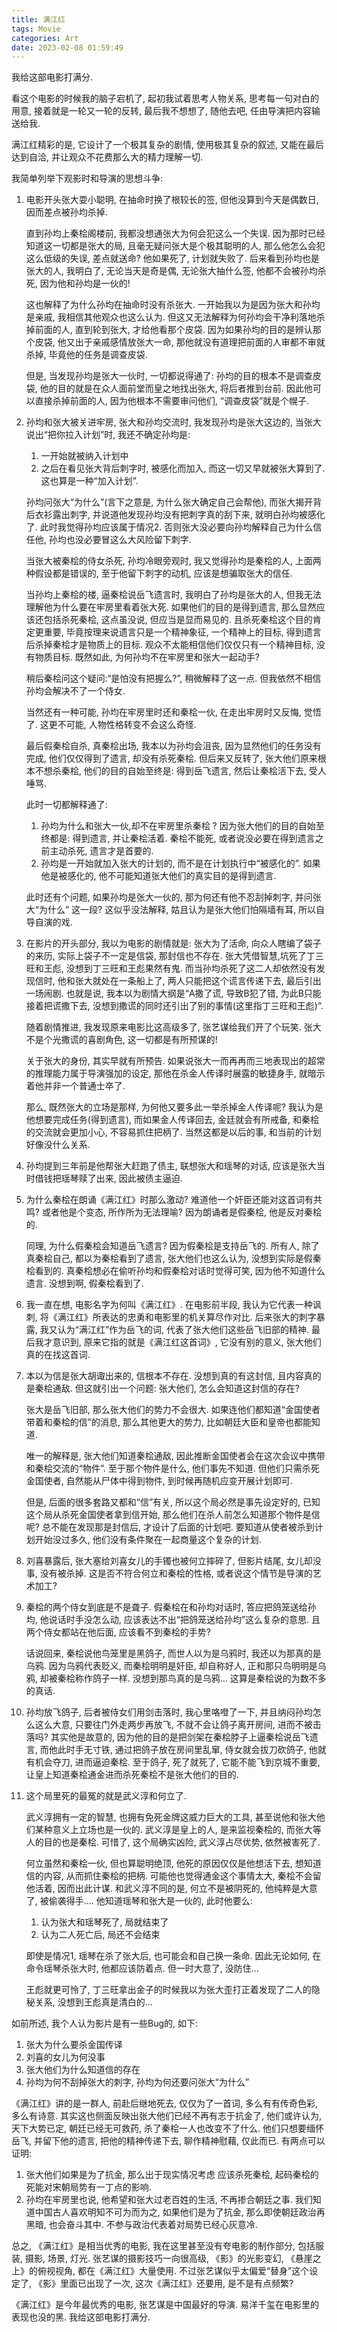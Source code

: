 ```yaml
---
title: 满江红
tags: Movie
categories: Art
date: 2023-02-08 01:59:49
---
```





我给这部电影打满分.

<!--more-->

看这个电影的时候我的脑子宕机了, 起初我试着思考人物关系, 思考每一句对白的用意, 接着就是一轮又一轮的反转, 最后我不想想了, 随他去吧, 任由导演把内容输送给我.

满江红精彩的是, 它设计了一个极其复杂的剧情, 使用极其复杂的叙述, 又能在最后达到自洽, 并让观众不花费那么大的精力理解一切. 

我简单列举下观影时和导演的思想斗争:

1. 电影开头张大耍小聪明, 在抽命时换了根较长的签, 但他没算到今天是偶数日, 因而差点被孙均杀掉. 

   直到孙均上秦桧阁楼前, 我都没想通张大为何会犯这么一个失误. 因为那时已经知道这一切都是张大的局, 且毫无疑问张大是个极其聪明的人, 那么他怎么会犯这么低级的失误, 差点就送命?  他如果死了, 计划就失败了. 后来看到孙均也是张大的人, 我明白了, 无论当天是奇是偶, 无论张大抽什么签, 他都不会被孙均杀死, 因为他和孙均是一伙的!

   这也解释了为什么孙均在抽命时没有杀张大. 一开始我以为是因为张大和孙均是亲戚, 我相信其他观众也这么认为. 但这又无法解释为何孙均会干净利落地杀掉前面的人, 直到轮到张大, 才给他看那个皮袋. 因为如果孙均的目的是辨认那个皮袋, 他又出于亲戚感情放张大一命, 那他就没有道理把前面的人审都不审就杀掉, 毕竟他的任务是调查皮袋. 

   但是, 当发现孙均是张大一伙时, 一切都说得通了: 孙均的目的根本不是调查皮袋, 他的目的就是在众人面前堂而皇之地找出张大, 将后者推到台前. 因此他可以直接杀掉前面的人, 因为他根本不需要审问他们, “调查皮袋”就是个幌子.

2. 孙均和张大被关进牢房, 张大和孙均交流时, 我发现孙均是张大这边的, 当张大说出“把你拉入计划”时, 我还不确定孙均是:

   1. 一开始就被纳入计划中
   2. 之后在看见张大背后刺字时, 被感化而加入, 而这一切又早就被张大算到了. 这也算是一种“加入计划”.

   孙均问张大“为什么”(言下之意是, 为什么张大确定自己会帮他), 而张大揭开背后衣衫露出刺字, 并说道他发现孙均没有把刺字真的刮下来, 就明白孙均被感化了. 此时我觉得孙均应该属于情况2. 否则张大没必要向孙均解释自己为什么信任他, 孙均也没必要冒这么大风险留下刺字.

   当张大被秦桧的侍女杀死, 孙均冷眼旁观时, 我又觉得孙均是秦桧的人, 上面两种假设都是错误的, 至于他留下刺字的动机, 应该是想骗取张大的信任.

   当孙均上秦桧的楼, 逼秦桧说岳飞遗言时, 我明白了孙均是张大的人, 但我无法理解他为什么要在牢房里看着张大死. 如果他们的目的是得到遗言, 那么显然应该还包括杀死秦桧, 这点虽没说, 但应当是显而易见的. 且杀死秦桧这个目的肯定更重要, 毕竟按理来说遗言只是一个精神象征, 一个精神上的目标, 得到遗言后杀掉秦桧才是物质上的目标. 观众不太能相信他们仅仅只有一个精神目标, 没有物质目标. 既然如此, 为何孙均不在牢房里和张大一起动手? 

   稍后秦桧问这个疑问:“是怕没有把握么?”, 稍微解释了这一点. 但我依然不相信孙均会解决不了一个侍女.

   当然还有一种可能, 孙均在牢房里时还和秦桧一伙, 在走出牢房时又反悔, 觉悟了. 这更不可能, 人物性格转变不会这么奇怪.

   最后假秦桧自杀, 真秦桧出场, 我本以为孙均会沮丧, 因为显然他们的任务没有完成, 他们仅仅得到了遗言, 却没有杀死秦桧. 但后来又反转了, 张大他们原来根本不想杀秦桧, 他们的目的自始至终是: 得到岳飞遗言, 然后让秦桧活下去, 受人唾骂.

   此时一切都解释通了:

   1. 孙均为什么和张大一伙,却不在牢房里杀秦桧 ? 因为张大他们的目的自始至终都是: 得到遗言, 并让秦桧活着. 秦桧不能死, 或者说没必要在得到遗言之前主动杀死, 遗言才是首要的. 
   2. 孙均是一开始就加入张大的计划的, 而不是在计划执行中“被感化的”. 如果他是被感化的, 他不可能知道张大他们的真实目的是得到遗言.

   此时还有个问题, 如果孙均是张大一伙的, 那为何还有他不忍刮掉刺字, 并问张大“为什么” 这一段? 这似乎没法解释, 姑且认为是张大他们怕隔墙有耳, 所以自导自演的戏.

3. 在影片的开头部分, 我以为电影的剧情就是: 张大为了活命, 向众人瞎编了袋子的来历, 实际上袋子不一定是信袋, 那封信也不存在. 张大凭借智慧,坑死了丁三旺和王彪, 没想到丁三旺和王彪果然有鬼. 而当孙均杀死了这二人却依然没有发现信时, 他和张大就处在一条船上了, 两人只能把这个谎言传递下去, 最后引出一场闹剧. 也就是说, 我本以为剧情大纲是“A撒了谎, 导致B犯了错, 为此B只能接着把谎撒下去, 没想到撒谎的同时还引出了别的事情(这里指丁三旺和王彪)”. 

   随着剧情推进, 我发现原来电影比这高级多了, 张艺谋给我们开了个玩笑. 张大不是个光撒谎的喜剧角色, 这一切都是有所预谋的! 

   关于张大的身份, 其实早就有所预告. 如果说张大一而再再而三地表现出的超常的推理能力属于导演强加的设定, 那他在杀金人传译时展露的敏捷身手, 就暗示着他并非一个普通士卒了.

   那么, 既然张大的立场是那样, 为何他又要多此一举杀掉金人传译呢? 我认为是他想要完成任务(得到遗言), 而如果金人传译回去, 金廷就会有所戒备, 和秦桧的交流就会更加小心, 不容易抓住把柄了. 当然这都是以后的事, 和当前的计划好像没什么关系.

4. 孙均提到三年前是他帮张大赶跑了债主, 联想张大和瑶琴的对话, 应该是张大当时借钱把瑶琴赎了出来, 因此被债主逼迫.

5. 为什么秦桧在朗诵《满江红》时那么激动? 难道他一个奸臣还能对这首词有共鸣? 或者他是个变态, 所作所为无法理喻?  因为朗诵者是假秦桧, 他是反对秦桧的.

   同理, 为什么假秦桧会知道岳飞遗言? 因为假秦桧是支持岳飞的. 所有人, 除了真秦桧自己, 都以为秦桧看到了遗言, 张大他们也这么认为, 没想到实际是假秦桧看到的. 真秦桧想必在偷听孙均和假秦桧对话时觉得可笑, 因为他不知道什么遗言. 没想到啊, 假秦桧看到了.

6. 我一直在想, 电影名字为何叫《满江红》. 在电影前半段, 我认为它代表一种讽刺, 将《满江红》所表达的忠勇和电影里的机关算尽作对比. 后来张大的刺字暴露, 我又认为“满江红”作为岳飞的词, 代表了张大他们这些岳飞旧部的精神. 最后我才意识到, 原来它指的就是《满江红这首词》, 它没有别的意义, 张大他们真的在找这首词.

7. 本以为信是张大胡诹出来的, 信根本不存在. 没想到真的有这封信, 且内容真的是秦桧通敌. 但这就引出一个问题: 张大他们, 怎么会知道这封信的存在? 

   张大是岳飞旧部, 那么张大他们的势力不会很大. 如果连他们都知道“金国使者带着和秦桧的信”的消息, 那么其他更大的势力, 比如朝廷大臣和皇帝也都能知道.

   唯一的解释是, 张大他们知道秦桧通敌, 因此推断金国使者会在这次会议中携带和秦桧交流的“物件”. 至于那个物件是什么, 他们事先不知道. 但他们只需杀死金国使者, 自然能从尸体中得到物件, 到时候再随机应变开展计划即可. 

   但是, 后面的很多套路又都和“信”有关, 所以这个局必然是事先设定好的, 已知这个局从杀死金国使者拿到信开始, 那么他们在杀人前怎么知道那个物件是信呢? 总不能在发现那是封信后, 才设计了后面的计划吧. 要知道从使者被杀到计划开始没过多久, 他们没有条件聚在一起商量这个复杂的计划.

8. 刘喜暴露后, 张大塞给刘喜女儿的手镯也被何立摔碎了, 但影片结尾, 女儿却没事, 没有被杀掉. 这是否不符合何立和秦桧的性格, 或者说这个情节是导演的艺术加工?

9. 秦桧的两个侍女到底是不是聋子. 假秦桧在和孙均对话时, 答应把鸽笼送给孙均, 他说话时手没怎么动, 应该表达不出“把鸽笼送给孙均”这么复杂的意思. 且两个侍女都站在他后面, 应该看不到秦桧的手势?

   话说回来, 秦桧说他鸟笼里是黑鸽子, 而世人以为是乌鸦时, 我还以为那真的是乌鸦. 因为乌鸦代表贬义, 而秦桧明明是奸臣, 却自称好人, 正和那只鸟明明是乌鸦, 却被秦桧称作鸽子一样. 没想到那鸟真的是乌鸦... 这算是秦桧说的为数不多的真话.

10. 孙均放飞鸽子, 后者被侍女们用剑击落时, 我心里咯噔了一下, 并且纳闷孙均怎么这么大意, 只要往门外走两步再放飞, 不就不会让鸽子离开房间, 进而不被击落吗? 其实他是故意的, 因为他的目的是把剑架在秦桧脖子上逼秦桧说岳飞遗言, 而他此时手无寸铁, 通过把鸽子放在房间里乱窜,  侍女就会拔刀砍鸽子, 他就有机会夺刀, 进而逼迫秦桧. 至于鸽子, 死了就死了, 它能不能飞到京城不重要, 让皇上知道秦桧通金进而杀死秦桧不是张大他们的目的.

11. 这个局里死的最冤的就是武义淳和何立了. 

    武义淳拥有一定的智慧, 也拥有免死金牌这威力巨大的工具, 甚至说他和张大他们某种意义上立场也是一伙的. 武义淳是皇上的人, 是来监视秦桧的, 而张大等人的目的也是秦桧. 可惜了, 这个局确实凶险, 武义淳占尽优势, 依然被害死了. 

    何立虽然和秦桧一伙, 但也算聪明绝顶, 他死的原因仅仅是他想活下去, 想知道信的内容, 从而抓住秦桧的把柄. 可能他也觉得通金这个事情太大, 秦桧不会留他活着, 因而出此计谋. 和武义淳不同的是, 何立不是被阴死的, 他纯粹是大意了, 被偷袭得手.... 他知道瑶琴和张大是一伙的, 此时他要么:

    1. 认为张大和瑶琴死了, 局就结束了
    2. 认为二人死亡后, 局还不会结束

    即使是情况1, 瑶琴在杀了张大后, 也可能会和自己换一条命. 因此无论如何, 在命令瑶琴杀张大时, 他都应该防着点. 但一时大意了, 没防住...

    王彪就更可怜了, 丁三旺拿出金子的时候我以为张大歪打正着发现了二人的隐秘关系, 没想到王彪真是清白的...



如前所述, 我个人认为影片是有一些Bug的, 如下:

1. 张大为什么要杀金国传译
2. 刘喜的女儿为何没事
3. 张大他们为什么知道信的存在
4. 孙均为何不刮掉张大的刺字, 孙均为何还要问张大“为什么”



《满江红》讲的是一群人, 前赴后继地死去, 仅仅为了一首词, 多么有有传奇色彩, 多么有诗意. 其实这也侧面反映出张大他们已经不再有志于抗金了, 他们或许认为, 天下大势已定, 朝廷已经无可救药, 杀了秦桧一人也改变不了什么. 他们只想要缅怀岳飞, 并留下他的遗言, 把他的精神传递下去, 聊作精神慰藉, 仅此而已.  有两点可以证明:

1. 张大他们如果是为了抗金, 那么出于现实情况考虑 应该杀死秦桧, 起码秦桧的死能对宋朝局势有一丁点的影响. 
2. 孙均在牢房里也说, 他希望和张大过老百姓的生活, 不再掺合朝廷之事. 我们知道中国古人喜欢明知不可为而为之, 如果他们是为了抗金, 那么即使朝廷政治再黑暗, 也会奋斗其中. 不参与政治代表着对局势已经心灰意冷.



总之, 《满江红》是相当优秀的电影, 我在这里甚至没有夸电影的制作部分, 包括服装, 摄影, 场景, 灯光. 张艺谋的摄影技巧一向很高级, 《影》的光影变幻, 《悬崖之上》的俯视视角, 都在《满江红》大量使用. 不过张艺谋似乎太偏爱“替身”这个设定了, 《影》里面已出现了一次, 这次《满江红》还要用, 是不是有点频繁? 

《满江红》是今年最优秀的电影, 张艺谋是中国最好的导演. 易洋千玺在电影里的表现也没的黑.  我给这部电影打满分.



